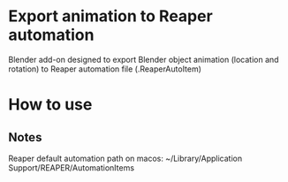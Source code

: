 # Export animation to Reaper automation

Blender add-on designed to export Blender object animation (location and rotation) to Reaper automation file (.ReaperAutoItem)

# How to use


## Notes

Reaper default automation path on macos:
~/Library/Application Support/REAPER/AutomationItems